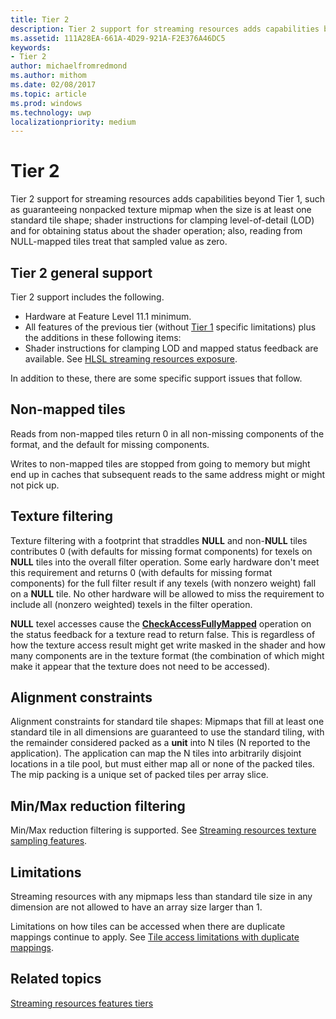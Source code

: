 ```yaml
---
title: Tier 2
description: Tier 2 support for streaming resources adds capabilities beyond Tier 1, such as guaranteeing nonpacked texture mipmap when the size is at least one standard tile shape; shader instructions for clamping level-of-detail (LOD) and for obtaining status about the shader operation; also, reading from NULL-mapped tiles treat that sampled value as zero.
ms.assetid: 111A28EA-661A-4D29-921A-F2E376A46DC5
keywords:
- Tier 2
author: michaelfromredmond
ms.author: mithom
ms.date: 02/08/2017
ms.topic: article
ms.prod: windows
ms.technology: uwp
localizationpriority: medium
---
```


# Tier 2


Tier 2 support for streaming resources adds capabilities beyond Tier 1, such as guaranteeing nonpacked texture mipmap when the size is at least one standard tile shape; shader instructions for clamping level-of-detail (LOD) and for obtaining status about the shader operation; also, reading from NULL-mapped tiles treat that sampled value as zero.

## <span id="Tier_2_general_support"></span><span id="tier_2_general_support"></span><span id="TIER_2_GENERAL_SUPPORT"></span>Tier 2 general support


Tier 2 support includes the following.

-   Hardware at Feature Level 11.1 minimum.
-   All features of the previous tier (without [Tier 1](tier-1.md) specific limitations) plus the additions in these following items:
-   Shader instructions for clamping LOD and mapped status feedback are available. See [HLSL streaming resources exposure](hlsl-streaming-resources-exposure.md).

In addition to these, there are some specific support issues that follow.

## <span id="Non-mapped_tiles"></span><span id="non-mapped_tiles"></span><span id="NON-MAPPED_TILES"></span>Non-mapped tiles


Reads from non-mapped tiles return 0 in all non-missing components of the format, and the default for missing components.

Writes to non-mapped tiles are stopped from going to memory but might end up in caches that subsequent reads to the same address might or might not pick up.

## <span id="Texture_filtering"></span><span id="texture_filtering"></span><span id="TEXTURE_FILTERING"></span>Texture filtering


Texture filtering with a footprint that straddles **NULL** and non-**NULL** tiles contributes 0 (with defaults for missing format components) for texels on **NULL** tiles into the overall filter operation. Some early hardware don't meet this requirement and returns 0 (with defaults for missing format components) for the full filter result if any texels (with nonzero weight) fall on a **NULL** tile. No other hardware will be allowed to miss the requirement to include all (nonzero weighted) texels in the filter operation.

**NULL** texel accesses cause the [**CheckAccessFullyMapped**](https://msdn.microsoft.com/library/windows/desktop/dn292083) operation on the status feedback for a texture read to return false. This is regardless of how the texture access result might get write masked in the shader and how many components are in the texture format (the combination of which might make it appear that the texture does not need to be accessed).

## <span id="Alignment_constraints"></span><span id="alignment_constraints"></span><span id="ALIGNMENT_CONSTRAINTS"></span>Alignment constraints


Alignment constraints for standard tile shapes: Mipmaps that fill at least one standard tile in all dimensions are guaranteed to use the standard tiling, with the remainder considered packed as a **unit** into N tiles (N reported to the application). The application can map the N tiles into arbitrarily disjoint locations in a tile pool, but must either map all or none of the packed tiles. The mip packing is a unique set of packed tiles per array slice.

## <span id="Min_Max_reduction_filtering"></span><span id="min_max_reduction_filtering"></span><span id="MIN_MAX_REDUCTION_FILTERING"></span>Min/Max reduction filtering


Min/Max reduction filtering is supported. See [Streaming resources texture sampling features](streaming-resources-texture-sampling-features.md).

## <span id="Limitations"></span><span id="limitations"></span><span id="LIMITATIONS"></span>Limitations


Streaming resources with any mipmaps less than standard tile size in any dimension are not allowed to have an array size larger than 1.

Limitations on how tiles can be accessed when there are duplicate mappings continue to apply. See [Tile access limitations with duplicate mappings](tile-access-limitations-with-duplicate-mappings.md).

## <span id="related-topics"></span>Related topics


[Streaming resources features tiers](streaming-resources-features-tiers.md)

 

 




